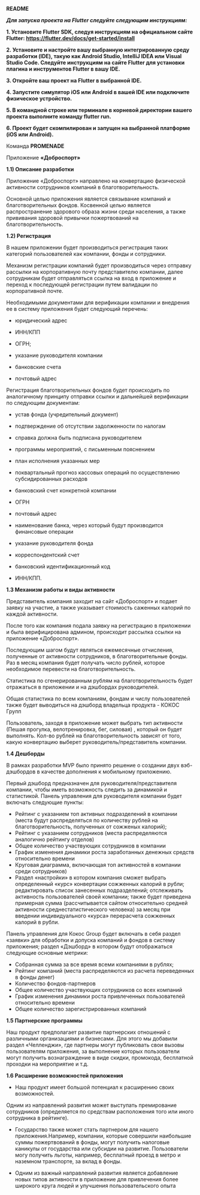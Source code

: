 **README**

***Для запуска проекта на Flutter следуйте следующим инструкциям:***

**1. Установите Flutter SDK, следуя инструкциям на официальном сайте Flutter: https://flutter.dev/docs/get-started/install**

**2. Установите и настройте вашу выбранную интегрированную среду разработки (IDE), такую как Android Studio, IntelliJ IDEA или Visual Studio Code. Следуйте инструкциям на сайте Flutter для установки плагина и инструментов Flutter в вашу IDE.**

**3. Откройте ваш проект на Flutter в выбранной IDE.**

**4. Запустите симулятор iOS или Android в вашей IDE или подключите физическое устройство.**

**5. В командной строке или терминале в корневой директории вашего проекта выполните команду flutter run.**

**6. Проект будет скомпилирован и запущен на выбранной платформе (iOS или Android).**

Команда **PROMENADE**

Приложение **«Доброспорт»**

**1.1) Описание разработки**

Приложение «Доброспорт» направлено на конвертацию физической активности сотрудников компаний в благотворительность.

Основной целью приложения является связывание компаний и благотворительных фондов. Косвенной целью является распространение здорового образа жизни среди населения, а также прививания здоровой привычки пожертвований на благотворительность.

**1.2) Регистрация**

В нашем приложении будет производиться регистрация таких категорий пользователей как компании, фонды и сотрудники.

Механизм регистрации компаний будет производиться через отправку рассылки на корпоративную почту представителю компании, далее сотрудникам будет отправляться ссылка на вход в приложение и переход к последующей регистрации путем валидации по корпоративной почте.

Необходимыми документами для верификации компании и внедрения ее в систему приложения будет следующий перечень:

- юридический адрес

- ИНН/КПП

- ОГРН;

- указание руководителя компании

- банковские счета

- почтовый адрес

Регистрация благотворительных фондов будет происходить по аналогичному принципу отправки ссылки и дальнейшей верификации по следующим документам:

- устав фонда (учредительный документ)

- подтверждение об отсутствии задолженности по налогам

- справка должна быть подписана руководителем

- программы мероприятий, с письменным пояснением

- план исполнения указанных мер

- поквартальный прогноз кассовых операций по осуществлению субсидированных расходов

- банковский счет конкретной компании

- ОГРН

- почтовый адрес

- наименование банка, через который будут производится финансовые операции

- указание руководителя фонда

- корреспондентский счет

- банковский идентификационный код

- ИНН/КПП.

**1.3 Механизм работы и виды активности**

Представитель компания заходит на сайт «Доброспорт» и подает заявку на участие, а также указывает стоимость саженных калорий по каждой активности.

После того как компания подала заявку на регистрацию в приложении и была верифицирована админом, происходит рассылка ссылки на приложение «Доброспорт».

Последующим шагом будут являться ежемесячные отчисления, полученные от активности сотрудников, в благотворительные фонды. Раз в месяц компания будет получать число рублей, которое необходимое перевести на благотворительность.

Статистика по сгенерированным рублям на благотворительность будет отражаться в приложении и на дэшбордах руководителей.

Общая статистика по всем компаниям, фондам и числу пользователей также будет выводиться на дэшборд владельца продукта - КОКОС Групп

Пользователь, заходя в приложение может выбрать тип активности (Пешая прогулка, велотренировка, бег, силовая) , который он будет выполнять. Кол-во рублей на благотворительность зависят от того, какую конвертацию выберет руководитель/представитель компании.

**1.4 Дешборды**

В рамках разработки MVP было принято решение о создании двух вэб-дэшбордов в качестве дополнения к мобильному приложению.

Первый дэшборд предназначен для руководителя/представителя компании, чтобы иметь возможность следить за динамикой и статистикой. Панель управления для руководителя компании будет включать следующие пункты:

- Рейтинг с указанием топ активных подразделений в компании (места будут распределяться по количеству рублей на благотворительность, полученных от сожженых калорий);
- Рейтинг с указанием сотрудников (места распределяются аналогично рейтингу отделов)
- Общее количество участвующих сотрудников в компании
- График изменения динамики роста заработанных денежных средств относительно времени
- Круговая диаграмма, включающая топ активностей в компании среди сотрудников)
- Раздел «настройки» в котором компания сможет выбрать определенный «курс» конвертации сожженных калорий в рубли; редактировать список занесенных подразделений; отслеживать активность пользователей своей компании; также будет приведена примерная сумма (рассчитывается сайтом относительно средней активности среднестатистического человека) за месяц при введении индивидуального «курса» перерасчета сожженных калорий в рубли.

Панель управления для Кокос Group будет включать в себя раздел «заявки» для обработки и допуска компаний и фондов в систему приложения; раздел «Дэшборд» в котором будут отображаться следующие основные метрики:

- Собранная сумма за все время всеми компаниями в рублях;
- Рейтинг компаний (места распределяются из расчета переведенных в фонды денег)
- Количество фондов-партнеров
- Общее количество участвующих сотрудников со всех компаний
- График изменения динамики роста привлеченных пользователей относительно времени
- Общее количество зарегистрированных компаний

**1.5 Партнерские программы**

Наш продукт предполагает развитие партнерских отношений с различными организациями и бизнесами. Для этого мы добавили раздел «Челленджи», где партнеры могут публиковать свои вызовы пользователям приложения, за выполнение которых пользователи могут получить вознаграждение в виде скидки, промокода, бесплатной проходки на мероприятие и т.д.

**1.6 Расширение возможностей приложения**

- Наш продукт имеет большой потенциал к расширению своих возможностей.

Одним из направлений развития может выступать премирование сотрудников (определяется по средствам расположения того или иного сотрудника в рейтинге).

- Государство также может стать партнером для нашего приложения.Например, компании, которые совершили наибольшие суммы пожертвований в фонды, могут получить налоговые каникулы от государства или субсидии на развитие. Пользователи могу получить льготы, например, бесплатный проезд в метро и наземном транспорте, за вклад в фонды.

- Одним из важный направлений развития является добавление новых типов активности в приложение для привлечения более широкого круга людей и улучшения пользовательского опыта
